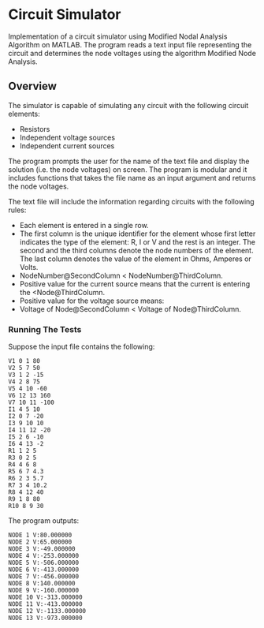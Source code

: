 # Circuit Simulator
Implementation of a circuit simulator using Modified Nodal Analysis Algorithm on MATLAB. The program reads a text input file representing the circuit and determines the node voltages using the algorithm Modified Node Analysis.

## Overview
The simulator is capable of simulating any circuit with the following circuit elements:
- Resistors
- Independent voltage sources
- Independent current sources

The program prompts the user for the name of the text file and display the solution (i.e. the node voltages) on screen. The program is  modular and it includes functions that takes the file name as an input argument and returns the node voltages.

The text file will include the information regarding circuits with the following rules:
- Each element is entered in a single row.
- The first column is the unique identifier for the element whose first letter indicates the type of the element: R, I or V and the rest is an integer. The second and the third columns denote the node numbers of the element. The last column denotes the value of the element in Ohms, Amperes or Volts. 
- NodeNumber@SecondColumn < NodeNumber@ThirdColumn.
- Positive value for the current source means that the current is entering the <Node@ThirdColumn.
- Positive value for the voltage source means: 
- Voltage of Node@SecondColumn < Voltage of Node@ThirdColumn.

### Running The Tests

Suppose the input file contains the following:
```
V1 0 1 80
V2 5 7 50
V3 1 2 -15
V4 2 8 75 
V5 4 10 -60
V6 12 13 160
V7 10 11 -100
I1 4 5 10
I2 0 7 -20
I3 9 10 10
I4 11 12 -20
I5 2 6 -10
I6 4 13 -2
R1 1 2 5	
R3 0 2 5
R4 4 6 8
R5 6 7 4.3
R6 2 3 5.7
R7 3 4 10.2
R8 4 12 40
R9 1 8 80
R10 8 9 30
```
The program outputs:
```
NODE 1 V:80.000000
NODE 2 V:65.000000
NODE 3 V:-49.000000
NODE 4 V:-253.000000
NODE 5 V:-506.000000
NODE 6 V:-413.000000
NODE 7 V:-456.000000
NODE 8 V:140.000000
NODE 9 V:-160.000000
NODE 10 V:-313.000000
NODE 11 V:-413.000000
NODE 12 V:-1133.000000
NODE 13 V:-973.000000
```


